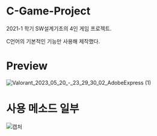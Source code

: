# C-Game-Project

2021-1 학기 SW설계기초의 4인 게임 프로젝트.

C언어의 기본적인 기능만 사용해 제작했다.

# Preview

![Valorant_2023_05_20_-_23_29_30_02_AdobeExpress (1)](https://github.com/chataeg/C-Game-Project/assets/38041722/fc244b2d-9fe8-43fd-b707-89458da4b13c)


# 사용 메소드 일부


![캡처](https://github.com/chataeg/C-Game-Project/assets/38041722/6266fc23-a3b0-4926-8e00-75496d86b2f9)
